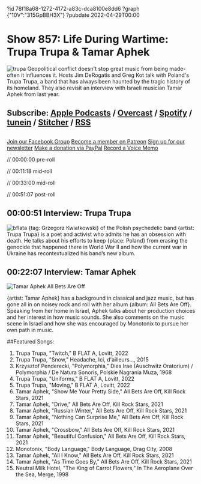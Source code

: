 ?id 78f18a68-1272-4172-a83c-dca8100e8dd6
?graph {"10V":"315GpBBH3X"}
?pubdate 2022-04-29T00:00
# Show 857: Life During Wartime: Trupa Trupa & Tamar Aphek
![trupa](https://static.soundopinions.org/images/2022/trupa-trupa.jpeg)
Geopolitical conflict doesn't stop great music from being made- often it influences it. Hosts Jim DeRogatis and Greg Kot talk with Poland's Trupa Trupa, a band that has always been haunted by the tragic history of its homeland. They also revisit an interview with Israeli musician Tamar Aphek from last year. 


## Subscribe: [Apple Podcasts](https://itunes.apple.com/us/podcast/sound-opinions/id94793843) / [Overcast](https://overcast.fm/itunes94793843/sound-opinions) / [Spotify](https://open.spotify.com/show/1kNR8YL7TBrQuRxDdS4wtU) / [tunein](https://tunein.com/podcasts/Music-Podcasts/Sound-Opinions-p60273/) / [Stitcher](http://www.stitcher.com/podcast/sound-opinions) / [RSS](https://feeds.simplecast.com/Nn6fjnB0)


##
[Join our Facebook Group](https://bit.ly/3sivr9T)
[Become a member on Patreon](https://bit.ly/3slWZvc)
[Sign up for our newsletter](https://bit.ly/3eEvRnG)
[Make a donation via PayPal](https://bit.ly/3dmt9lU)
[Record a Voice Memo](https://bit.ly/2RyD5Ah)



// 00:00:00 pre-roll

// 00:11:18 mid-roll

// 00:33:00 mid-roll

// 00:51:07 post-roll


## 00:00:51 Interview: Trupa Trupa
![bflata](https://static.soundopinions.org/images/2022/b-flat-a.webp)
{tag: Grzegorz Kwiatkowski} of the Polish psychedelic band {artist: Trupa Trupa} is a poet and activist who admits he has an obsession with death. He talks about his efforts to keep {place: Poland} from erasing the genocide that happened there in World War II and how the current war in Ukraine has recontextualized his band’s new album. 
 

## 00:22:07 Interview: Tamar Aphek

![Tamar Aphek All Bets Are Off](https://static.soundopinions.org/assets/857/10V12.jpg)

{artist: Tamar Aphek} has a background in classical and jazz music, but has gone all in on noisey rock and roll with her album {album: All Bets Are Off}. Speaking from her home in Israel, Aphek talks about her production choices and her interest in how music sounds. She also comments on the music scene in Israel and how she was encouraged by Monotonix to pursue her own path in music.


##Featured Songs:

1. Trupa Trupa, "Twitch," B FLAT A, Lovitt, 2022
1. Trupa Trupa, "Snow," Headache, Ici, d'ailleurs..., 2015
1. Krzysztof Penderecki, "Polymorphia," Dies Irae (Auschwitz Oratorium) / Polymorphia / De Natura Sonoris, Polskie Nagrania Muza, 1968
1. Trupa Trupa, "Uniforms," B FLAT A, Lovitt, 2022
1. Trupa Trupa, "Moving," B FLAT A, Lovitt, 2022
1. Tamar Aphek, "Show Me Your Pretty Side," All Bets Are Off, Kill Rock Stars, 2021
1. Tamar Aphek, "Drive," All Bets Are Off, Kill Rock Stars, 2021
1. Tamar Aphek, "Russian Winter," All Bets Are Off, Kill Rock Stars, 2021
1. Tamar Aphek, "Nothing Can Surprise Me," All Bets Are Off, Kill Rock Stars, 2021
1. Tamar Aphek, "Crossbow," All Bets Are Off, Kill Rock Stars, 2021
1. Tamar Aphek, "Beautiful Confusion," All Bets Are Off, Kill Rock Stars, 2021
1. Monotonix, "Body Language," Body Language, Drag City, 2008
1. Tamar Aphek, "All I Know," All Bets Are Off, Kill Rock Stars, 2021
1. Tamar Aphek, "As Time Goes By," All Bets Are Off, Kill Rock Stars, 2021
1. Neutral Milk Hotel, "The King of Carrot Flowers," In The Aeroplane Over the Sea, Merge, 1998